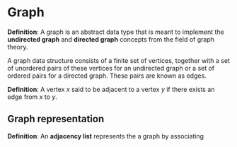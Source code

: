 # Graph

**Definition**: A graph is an abstract data type that is meant to implement the **undirected graph** and **directed graph** concepts from the field of graph theory.

A graph data structure consists of a finite set of vertices, together with a set of unordered pairs of these vertices for an undirected graph or a set of ordered pairs for a directed graph. These pairs are known as edges.

**Definition**: A vertex $x$ said to be adjacent to a vertex $y$ if there exists an edge from $x$ to $y$.

## Graph representation

**Definition**: An **adjacency list** represents the a graph by associating 
